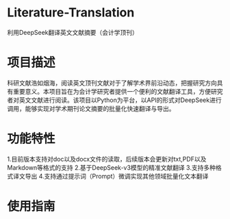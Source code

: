 # Literature-Translation
利用DeepSeek翻译英文文献摘要（会计学顶刊）

# 项目描述
科研文献浩如烟海，阅读英文顶刊文献对于了解学术界前沿动态，把握研究方向具有重要意义。本项目旨在为会计学研究者提供一个便利的文献翻译工具，方便研究者对英文文献进行阅读。该项目以Python为平台，以API的形式对DeepSeek进行调用，能够实现对学术期刊论文摘要的批量化快速翻译与导出。

# 功能特性
1.目前版本支持对doc以及docx文件的读取，后续版本会更新对txt,PDF以及Markdown等格式的支持
2.基于DeepSeek-v3模型的精准文献翻译
3.支持多种格式译文导出
4.支持通过提示词（Prompt）微调实现其他领域批量化文本翻译

# 使用指南
